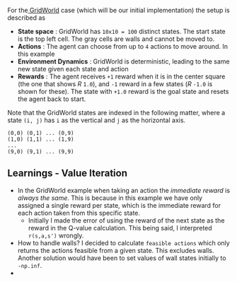 For the[ GridWorld](https://cs.stanford.edu/people/karpathy/reinforcejs/gridworld_dp.html) case (which will be our initial implementation) the setup is described as

* **State space** : GridWorld has `10x10 = 100` distinct states. The start state is the top left cell. The gray cells are walls and cannot be moved to.
* **Actions** : The agent can choose from up to `4` actions to move around. In this example
* **Environment Dynamics** : GridWorld is deterministic, leading to the same new state given each state and action
* **Rewards** : The agent receives `+1` reward when it is in the center square (the one that shows $R$ `1.0`), and `-1` reward in a few states ($R$ `-1.0` is shown for these). The state with `+1.0` reward is the goal state and resets the agent back to start.

Note that the GridWorld states are indexed in the following matter, where a state `(i, j)` has `i` as the vertical and `j` as the horizontal axis.

```
(0,0) (0,1) ... (0,9)
(1,0) (1,1) ... (1,9)
...
(9,0) (9,1) ... (9,9)
```

## Learnings - Value Iteration

* In the GridWorld example when taking an action the _immediate reward_ is _always the same_. This is because in this example we have only assigned a single reward per state, which is the immediate reward for each action taken from this specific state.
  * Initially I made the error of using the reward of the next state as the reward in the Q-value calculation. This being said, I interpreted `r(s,a,s')` wrongly.
* How to handle walls? I decided to calculate `feasible actions` which only returns the actions feasible from a given state. This excludes walls. Another solution would have been to set values of wall states initially to `-np.inf`.
*
